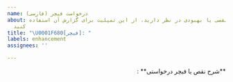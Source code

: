 ```yaml
---
name: درخواست فیچر (فارسی)
about: در صورتی که نقصی یا بهبودی در نظر دارید، از این تمپلیت برای گزارش آن استفاده
  کنید
title: "\U0001F680[فیچر]: "
labels: enhancement
assignees: ''

---
```


<div dir='rtl'>
**شرح نقص یا فیچر درخواستی**  :



</div>

